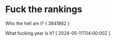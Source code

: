 # Fuck the rankings

Who the hell am I?
{ 3841882 }

What fucking year is it?
[ 2024-05-11T04:00:00Z ]
